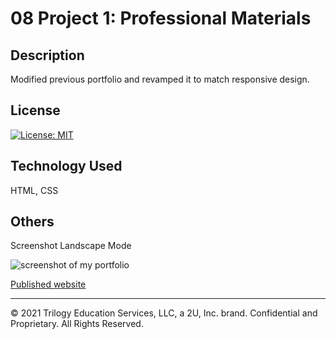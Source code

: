 # 08 Project 1: Professional Materials

## Description

Modified previous portfolio and revamped it to match responsive design.

## License

[![License: MIT](https://img.shields.io/badge/License-MIT-yellow.svg)](https://opensource.org/licenses/MIT)

## Technology Used

HTML, CSS

## Others

Screenshot Landscape Mode

![screenshot of my portfolio](./screenshot.png)

[Published website](https://mt0814.github.io/Week8-Portfolio/)

---

© 2021 Trilogy Education Services, LLC, a 2U, Inc. brand. Confidential and Proprietary. All Rights Reserved.
